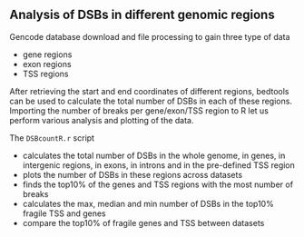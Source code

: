 ## Analysis of DSBs in different genomic regions

Gencode database download and file processing to gain three type of data
- gene regions
- exon regions
- TSS regions

After retrieving the start and end coordinates of different regions, bedtools can be used to calculate the total number of DSBs in each of these regions. Importing the number of breaks per gene/exon/TSS region to R let us perform various analysis and plotting of the data.

The `DSBcountR.r` script
- calculates the total number of DSBs in the whole genome, in genes, in intergenic regions, in exons, in introns and in the pre-defined TSS region
- plots the number of DSBs in these regions across datasets
- finds the top10% of the genes and TSS regions with the most number of breaks
- calculates the max, median and min number of DSBs in the top10% fragile TSS and genes
- compare the top10% of fragile genes and TSS between datasets
